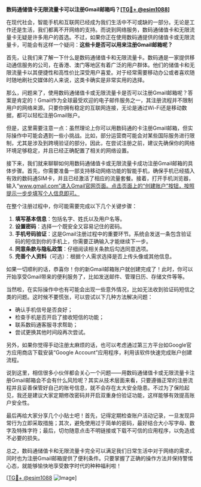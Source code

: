 **数码通储值卡无限流量卡可以注册Gmail邮箱吗？[[TG💪+ @esim1088](https://t.me/s/esim1088)]**

在现代社会，智能手机和互联网已经成为我们生活中不可或缺的一部分。无论是工作还是生活，我们都离不开网络的支持。而说到网络服务，数码通储值卡和无限流量卡无疑是许多用户的首选。不过，如果你正在使用数码通提供的储值卡或无限流量卡，可能会有这样一个疑问：**这些卡是否可以用来注册Gmail邮箱呢？**

首先，让我们来了解一下什么是数码通储值卡和无限流量卡。数码通是一家提供移动通信服务的公司，在香港、澳门等地区有着广泛的用户群体。他们的储值卡和无限流量卡以其便捷性和高性价比深受用户喜爱。对于经常需要移动办公或者喜欢随时随地刷社交媒体的人来说，这类卡确实是非常实用的选择。

那么，问题来了，使用数码通储值卡或无限流量卡是否可以注册Gmail邮箱呢？答案是肯定的！Gmail作为全球最受欢迎的电子邮件服务之一，其注册流程并不限制用户的网络来源。只要你拥有稳定的互联网连接，无论是通过Wi-Fi还是移动数据，都可以轻松注册Gmail账户。

但是，这里需要注意一点：虽然理论上你可以用数码通的卡注册Gmail邮箱，但实际操作中可能会遇到一些小挑战。比如，部分运营商可能会对某些国际服务进行限制，尤其是涉及到跨境验证的部分。因此，在尝试注册之前，建议先确保你的网络环境足够稳定，并且已经正确配置了相关的网络设置。

接下来，我们就来聊聊如何用数码通储值卡或无限流量卡成功注册Gmail邮箱的具体步骤。首先，你需要准备一部支持移动网络功能的智能手机，确保手机已经插入有效的数码通SIM卡，并且已经激活了相应的流量套餐。接着，打开手机浏览器，输入“www.gmail.com”进入Gmail官网页面。点击页面上的“创建账户”按钮，按照提示一步步填写个人信息即可。

在整个注册过程中，你可能需要完成以下几个关键步骤：

1. **填写基本信息**：包括名字、姓氏以及用户名等。
2. **设置密码**：选择一个既安全又容易记住的密码。
3. **手机号码验证**：这是Gmail注册过程中的重要环节。系统会发送一条包含验证码的短信到你的手机上，你需要正确输入才能继续下一步。
4. **同意条款与隐私政策**：仔细阅读相关条款后勾选同意选项。
5. **完善个人资料**（可选）：根据个人需求选择是否上传头像或其他信息。

如果一切顺利的话，恭喜你！你的新Gmail邮箱账户就创建完成了！此时，你可以开始享受Gmail带来的便利服务了，比如发送邮件、管理日历、存储文件等等。

当然啦，在实际操作中也有可能会出现一些意外情况，比如无法收到验证码短信之类的问题。这时候不要慌张，可以尝试以下几种方法解决问题：

- 确认手机信号是否良好；
- 检查手机是否开启了接收短信的功能；
- 联系数码通客服寻求帮助；
- 尝试更换其他时间段再次尝试。

另外，如果你觉得手动注册太麻烦的话，也可以考虑通过第三方平台如Google官方应用商店下载安装“Google Account”应用程序，利用该软件快速完成账户创建流程。

说到这里，相信很多小伙伴都会关心一个问题——用数码通储值卡或无限流量卡注册Gmail邮箱会不会有什么风险呢？其实从技术层面来看，只要遵循正常的注册流程并且妥善保管好自己的账号信息，就不会存在太大安全隐患。不过为了保险起见，我还是建议大家定期修改密码并开启双重身份验证功能，这样能够有效提高账户安全性。

最后再给大家分享几个小贴士吧！首先，记得定期检查账户活动记录，一旦发现异常行为立即采取措施；其次，避免使用过于简单的密码，最好结合大小写字母、数字及特殊字符；最后，切勿随意点击不明链接或下载不可信的应用程序，以免造成不必要的损失。

总之，数码通储值卡和无限流量卡完全可以满足我们日常生活中对于网络的需求，同时也为注册Gmail邮箱提供了便利条件。只要掌握了正确的操作方法并保持警惕心态，就能够愉快地享受数字时代的种种福利啦！

[[TG💪+ @esim1088](https://t.me/s/esim1088) ![Image](https://i.postimg.cc/4NQfJmqS/Snipaste-2025-05-13-00-14-12.png)]